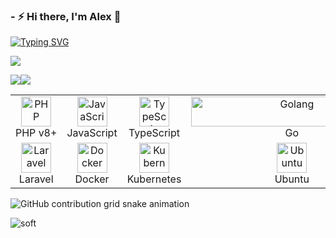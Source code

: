 
### - ⚡ Hi there, I'm Alex 👋  

<a href="https://git.io/typing-svg"><img src="https://readme-typing-svg.herokuapp.com?font=Fira+Code&duration=4000&pause=500&color=E0EFF7&random=false&width=435&lines=Frontend+Developer%3A+React%2FVue%2FJS" alt="Typing SVG" /></a>


![](http://github-profile-summary-cards.vercel.app/api/cards/profile-details?username=sobol4156&theme=dark)

<div style="display:flex;">
  <img src="http://github-profile-summary-cards.vercel.app/api/cards/repos-per-language?username=sobol4156&theme=dark" />
  <img src="http://github-profile-summary-cards.vercel.app/api/cards/stats?username=sobol4156&theme=dark" />
</div>


<table>
  <tr>
    <td align="center" width="96">
      <a href="#favorite-tech">
        <img src="./img/php-logo.svg" width="48" height="48" alt="PHP" />
      </a>
      <br>PHP&nbsp;v8+
    </td>
    <td align="center" width="96">
      <a href="#favorite-tech">
        <img src="./img/javascript-original.svg" width="48" height="48" alt="JavaScript" />
      </a>
      <br>JavaScript
    </td>
    <td align="center" width="96">
      <a href="#favorite-tech">
        <img src="./img/typescript-original.svg" width="48" height="48" alt="TypeScript" />
      </a>
      <br>TypeScript
    </td>
    <td align="center" width="96">
      <a href="#favorite-tech">
        <img src="./img/go-flat.svg" width="322" height="48" alt="Golang" />
      </a>
      <br>Go
    </td>
        <td align="center" width="96">
      <a href="#favorite-tech">
        <img src="./img/elixir-logo.svg" width="48" height="48" alt="Elixir" />
      </a>
      <br>Elixir
    </td>
    <td align="center" width="96">
      <a href="#favorite-tech" >
        <img src="./img/react-original.svg" width="48" height="48" alt="React" />
      </a>
      <br>React
    </td>
    <td align="center" width="96">
      <a href="#favorite-tech">
        <img src="./img/tailwind-logo.svg" width="48" height="48" alt="Tailwind" />
      </a>
      <br>Tailwind
    </td>
    <td align="center" width="96">
      <a href="#streetxH">
        <img src="./img/bootstrap-plain.svg" width="48" height="48" alt="Bootstrap" />
      </a>
      <br>Bootstrap
    </td>
    <td align="center" width="96">
      <a href="#favorite-tech">
        <img src="./img/sass-original.svg" width="48" height="48" alt="Sass" />
      </a>
      <br>Sass
    </td>
  </tr>
  <tr>
    <td align="center" width="96"> 
      <a href="#favorite-tech" >
        <img src="./img/laravel-logo.svg" width="48" height="48" alt="Laravel" />
      </a>
      <br>Laravel
    </td>
    <td align="center" width="96"> 
      <a href="#favorite-tech" >
        <img src="./img/docker-original.svg" width="48" height="48" alt="Docker" />
      </a>
      <br>Docker
    </td>
    <td align="center" width="96">
      <a href="#favorite-tech" >
        <img src="./img/kubernetes-logo.svg" width="48" height="48" alt="Kubernetes" />
      </a>
      <br>Kubernetes
    </td>
    <td align="center"  width="96">
      <a href="#favorite-tech">
        <img src="./img/ubuntu-logo.svg" width="48" height="48" alt="Ubuntu" />
      </a>
      <br>Ubuntu
    </td>
    <td align="center"  width="96">
      <a href="#favorite-tech">
        <img src="./img/nodejs-logo.svg" width="48" height="48" alt="NodeJS" />
      </a>
      <br>NodeJS
    </td>
    <td align="center" width="96">
      <a href="#favorite-tech">
        <img src="./img/socket-io-logo.svg" width="48" height="48" alt="Socket.IO" />
      </a>
      <br>Socket.IO
    </td>
    <td align="center"  width="96">
      <a href="#favorite-tech">
        <img src="./img/mysql-original.svg" width="48" height="48" alt="MySQL" />
      </a>
      <br>MySQL
    </td>
    <td align="center" width="96">
      <a href="#favorite-tech" >
        <img src="./img/mongodb-logo.svg" width="48" height="48" alt="MongoDB" />
      </a>
      <br>MongoDB
    </td>
    <td align="center" width="96">
      <a href="#favorite-tech" >
        <img src="./img/aws-logo.svg" width="48" height="48" alt="AWS" />
      </a>
      <br>AWS
    </td>
  </tr>
</table>

![GitHub contribution grid snake animation](https://raw.githubusercontent.com/sobol4156/github-contributions/output/github-contribution-grid-snake-dark.svg)







![soft](https://capsule-render.vercel.app/api?type=soft&color=gradient&text=Come%20again!&fontSize=40&animation=twinkling)

